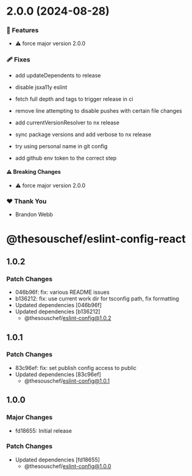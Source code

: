 # 2.0.0 (2024-08-28)

### 🚀 Features

- ⚠️ force major version 2.0.0

### 🩹 Fixes

- add updateDependents to release

- disable jsxa11y eslint

- fetch full depth and tags to trigger release in ci

- remove line attempting to disable pushes with certain file changes

- add currentVersionResolver to nx release

- sync package versions and add verbose to nx release

- try using personal name in git config

- add github env token to the correct step

#### ⚠️ Breaking Changes

- ⚠️ force major version 2.0.0

### ❤️ Thank You

- Brandon Webb

# @thesouschef/eslint-config-react

## 1.0.2

### Patch Changes

- 046b96f: fix: various README issues
- b136212: fix: use current work dir for tsconfig path, fix formatting
- Updated dependencies [046b96f]
- Updated dependencies [b136212]
  - @thesouschef/eslint-config@1.0.2

## 1.0.1

### Patch Changes

- 83c96ef: fix: set publish config access to public
- Updated dependencies [83c96ef]
  - @thesouschef/eslint-config@1.0.1

## 1.0.0

### Major Changes

- fd18655: Initial release

### Patch Changes

- Updated dependencies [fd18655]
  - @thesouschef/eslint-config@1.0.0
